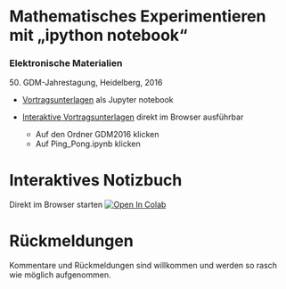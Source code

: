 # Mathematisches Experimentieren mit „ipython notebook“ 
### Elektronische Materialien 
<p>50. GDM-Jahrestagung, Heidelberg, 2016</p>

- [Vortragsunterlagen](Ping_Pong.ipynb)
 als Jupyter notebook 

- [Interaktive Vortragsunterlagen](http://mybinder.org/repo/mgje/PIUMP) direkt im Browser ausführbar
	- Auf den Ordner GDM2016 klicken
	- Auf Ping_Pong.ipynb klicken

Interaktives Notizbuch
======================

Direkt im Browser starten [![Open In Colab](https://colab.research.google.com/assets/colab-badge.svg)](https://colab.research.google.com/github/mgje/PIUMP/blob/master/GDM2016/Ping_Pong.ipynb)


Rückmeldungen
=============
Kommentare und Rückmeldungen sind willkommen und werden so rasch wie möglich aufgenommen.
